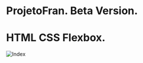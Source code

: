 ﻿# ProjetoFran. Beta Version.
# HTML  CSS Flexbox. 


![Index](https://user-images.githubusercontent.com/101474322/164994983-bd4aac93-9801-4b18-acbb-9926b66014a1.png)
